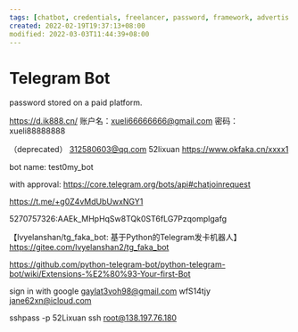 ```yaml
---
tags: [chatbot, credentials, freelancer, password, framework, advertis
created: 2022-02-19T19:37:13+08:00
modified: 2022-03-03T11:44:39+08:00
---
```


# Telegram Bot

password stored on a paid platform.

https://d.ik888.cn/
账户名：xueli66666666@gmail.com
密码：xueli88888888

（deprecated）
312580603@qq.com
52lixuan
https://www.okfaka.cn/xxxx1

bot name:
test0my_bot

with approval:
https://core.telegram.org/bots/api#chatjoinrequest

https://t.me/+g0Z4vMdUbUwxNGY1

5270757326:AAEk_MHpHqSw8TQk0ST6fLG7Pzqomplgafg

【lvyelanshan/tg_faka_bot: 基于Python的Telegram发卡机器人】https://gitee.com/lvyelanshan2/tg_faka_bot

https://github.com/python-telegram-bot/python-telegram-bot/wiki/Extensions-%E2%80%93-Your-first-Bot

sign in with google
gaylat3voh98@gmail.com
wfS14tjy
jane62xn@icloud.com

sshpass -p 52Lixuan ssh root@138.197.76.180
